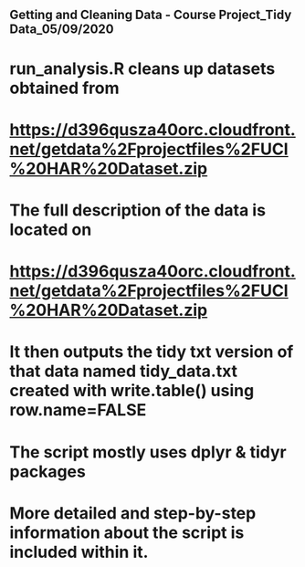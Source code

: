 ## Getting and Cleaning Data - Course Project_Tidy Data_05/09/2020
# run_analysis.R cleans up datasets obtained from
# https://d396qusza40orc.cloudfront.net/getdata%2Fprojectfiles%2FUCI%20HAR%20Dataset.zip
# The full description of the data is located on
# https://d396qusza40orc.cloudfront.net/getdata%2Fprojectfiles%2FUCI%20HAR%20Dataset.zip
# It then outputs the tidy txt version of that data named tidy_data.txt created with write.table() using row.name=FALSE
# The script mostly uses dplyr & tidyr packages
# More detailed and step-by-step information about the script is included within it.
